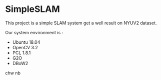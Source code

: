 # SimpleSLAM

This project is a simple SLAM system get a well result on NYUV2 dataset.

Our system environment is :

* Ubuntu 18.04
* OpenCV 3.2
* PCL 1.8.1
* G2O
* DBoW2

chw nb
